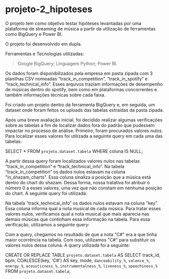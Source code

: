 # projeto-2_hipoteses
O projeto tem como objetivo testar hipóteses levantadas por uma plataforma de streaming de música a partir da utilização de ferramentas como BigQuery e Power BI.

O projeto foi desenvolvido em dupla.

Ferramentas e Tecnologias utilizadas:
> Google BigQuery;
> Linguagem Python;
> Power BI.

Os dados foram disponibilizados pela empresa em pasta zipada com 3 planilhas CSV nomeadas “track_in_competition”, “track_in_spotify” e “track_technical_info”. Esses arquivos traziam informações de desempenho de músicas dentro do spotify, bem como em plataformas concorrentes e também informações técnicas sobre cada faixa. 

Foi criado um projeto dentro da ferramenta BigQuery e, em seguida, um dataset onde foram feitos os uploads das tabelas extraídas da pasta zipada.

Após uma breve avaliação inicial, foi decidido realizar algumas verificações sobre as tabelas a fim de localizar dados fora do padrão que pudessem impactar no processo de análise. Primeiro, foram procurados valores nulos. Para localizar esses valores foi utilizada a seguinte query em cada uma das tabelas:

SELECT 
*
FROM `projeto.dataset.tabela`
WHERE coluna IS NULL;

A partir dessa query foram localizados valores nulos nas tabelas “track_in_competition” e “track_technical_info”.
Na tabela “track_in_competition” os dados nulos estavam na coluna "in_shazam_charts". Essa coluna sinaliza a posição que a música está dentro do chart do shazam. Dessa forma, nossa tratativa foi atribuir o número 0 a esses valores, uma vez que não constam em nenhuma posição do chart. A seguinte query foi utilizada:

Na tabela “track_technical_info” os dados nulos estavam na coluna "key". Essa coluna informa qual a nota musical de cada música. Para tratar esses valores nulos, verificamos qual a nota musical que mais aparecia nas demais músicas que continham essa informação na tabela. Para essa verificação, utilizamos a seguinte query:

Com a query, chegamos no resultado de que a nota "C#" era a que tinha maior ocorrência na tabela. Com isso, utilizamos "C#" para substituir os valores nulos dessa coluna.
A query utilizada foi a seguinte:

CREATE OR REPLACE TABLE `projeto.dataset.tabela` AS
SELECT
track_id,
bpm,
COALESCE(key, 'C#') AS key,
mode,
`danceability_%`,
`valence_%`,
`energy_%`,
`acousticness_%`,
`instrumentalness_%`,
`liveness_%`,
`speechiness_%`
FROM `projeto.dataset.tabela`;

